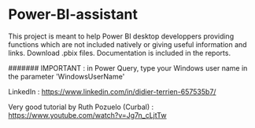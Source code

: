 # Power-BI-assistant
This project is meant to help Power BI desktop developpers providing functions which are not included natively or giving useful information and links.
Download .pbix files. Documentation is included in the reports.

####### IMPORTANT : in Power Query, type your Windows user name in the parameter 'WindowsUserName'

LinkedIn :  https://www.linkedin.com/in/didier-terrien-657535b7/
  
Very good tutorial by Ruth Pozuelo (Curbal) :  https://www.youtube.com/watch?v=Jg7n_cLjtTw
